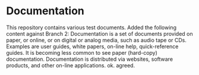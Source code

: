 # Documentation
This repository contains various test documents.
Added the following content against Branch 2:
Documentation is a set of documents provided on paper, or online, or on digital or analog media, such as audio tape or CDs. 
Examples are user guides, white papers, on-line help, quick-reference guides. It is becoming less common to see paper (hard-copy) documentation. Documentation is distributed via websites, software products, and other on-line applications.
ok. agreed.

